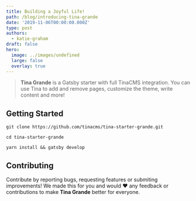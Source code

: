```yaml
---
title: Building a Joyful Life!
path: /blog/introducing-tina-grande
date: '2019-11-06T00:00:00.000Z'
type: post
authors:
  - katie-graham
draft: false
hero:
  image: ../images/undefined
  large: false
  overlay: true
---
```


> **Tina Grande** is a Gatsby starter with full TinaCMS integration. You can use Tina to add and remove pages, customize the theme, write content and more!

## Getting Started

```shell-session
git clone https://github.com/tinacms/tina-starter-grande.git

cd tina-starter-grande

yarn install && gatsby develop
```

## Contributing

Contribute by reporting bugs, requesting features or submiting improvements! We made this for you and would ❤️ any feedback or contributions to make **Tina Grande** better for everyone.
